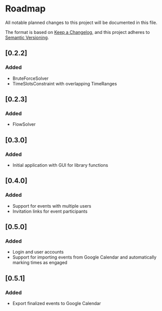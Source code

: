 # Roadmap

All notable planned changes to this project will be documented in this file.

The format is based on [Keep a Changelog](https://keepachangelog.com/en/1.0.0/), and this project adheres
to [Semantic Versioning](https://semver.org/spec/v2.0.0.html).


## [0.2.2]

### Added

- BruteForceSolver
- TimeSlotsConstraint with overlapping TimeRanges


## [0.2.3]

### Added

- FlowSolver

## [0.3.0]

### Added
- Initial application with GUI for library functions

## [0.4.0]

### Added
- Support for events with multiple users
- Invitation links for event participants

## [0.5.0]

### Added
- Login and user accounts
- Support for importing events from Google Calendar and automatically marking times as engaged

## [0.5.1]

### Added
- Export finalized events to Google Calendar
